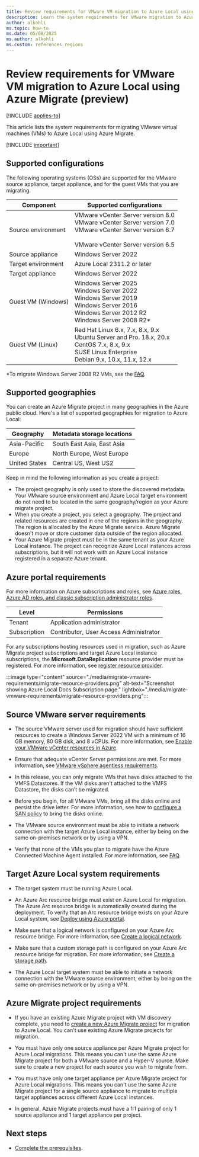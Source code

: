 ```yaml
---
title: Review requirements for VMware VM migration to Azure Local using Azure Migrate (preview) 
description: Learn the system requirements for VMware migration to Azure Local using Azure Migrate (preview).
author: alkohli
ms.topic: how-to
ms.date: 05/08/2025
ms.author: alkohli
ms.custom: references_regions
---
```


# Review requirements for VMware VM migration to Azure Local using Azure Migrate (preview)

[!INCLUDE [applies-to](../includes/hci-applies-to-23h2.md)]

This article lists the system requirements for migrating VMware virtual machines (VMs) to Azure Local using Azure Migrate.

[!INCLUDE [important](../includes/hci-preview.md)]

## Supported configurations

The following operating systems (OSs) are supported for the VMware source appliance, target appliance, and for the guest VMs that you are migrating.


|Component  |Supported configurations |
|---------|---------|
|Source environment     |VMware vCenter Server version 8.0 <br>VMware vCenter Server version 7.0 <br> VMware vCenter Server version 6.7</br><br>VMware vCenter Server version 6.5         |
|Source appliance     |Windows Server 2022          |
|Target environment     |Azure Local 2311.2 or later         |
|Target appliance     |Windows Server 2022         |
|Guest VM (Windows)    |Windows Server 2025<br>Windows Server 2022<br>Windows Server 2019<br>Windows Server 2016<br>Windows Server 2012 R2<br>Windows Server 2008 R2*       |
|Guest VM (Linux) | Red Hat Linux 6.x, 7.x, 8.x, 9.x<br>Ubuntu Server and Pro. 18.x, 20.x<br>CentOS 7.x, 8.x, 9.x<br>SUSE Linux Enterprise<br>Debian 9.x, 10.x, 11.x, 12.x |

\*To migrate Windows Server 2008 R2 VMs, see the [FAQ](./migrate-faq.yml).

## Supported geographies

You can create an Azure Migrate project in many geographies in the Azure public cloud. Here's a list of supported geographies for migration to Azure Local:

|Geography|Metadata storage locations|
|-|-|
|Asia-Pacific|South East Asia, East Asia|
|Europe|North Europe, West Europe|
|United States|Central US, West US2|

Keep in mind the following information as you create a project:

- The project geography is only used to store the discovered metadata. Your VMware source environment and Azure Local target environment do not need to be located in the same geography/region as your Azure migrate project.
- When you create a project, you select a geography. The project and related resources are created in one of the regions in the geography. The region is allocated by the Azure Migrate service. Azure Migrate doesn't move or store customer data outside of the region allocated.
- Your Azure Migrate project must be in the same tenant as your Azure Local instance. The project can recognize Azure Local instances across subscriptions, but it will not work with an Azure Local instance registered in a separate Azure tenant.

## Azure portal requirements

For more information on Azure subscriptions and roles, see [Azure roles, Azure AD roles, and classic subscription administrator roles](/azure/role-based-access-control/rbac-and-directory-admin-roles).

|Level|Permissions|
|-|-|
|Tenant|Application administrator|
|Subscription|Contributor, User Access Administrator|

For any subscriptions hosting resources used in migration, such as Azure Migrate project subscriptions and target Azure Local instance subscriptions, the **Microsoft.DataReplication** resource provider must be registered. For more information, see [register resource provider](/azure/azure-resource-manager/management/resource-providers-and-types#register-resource-provider-1).

:::image type="content" source="./media/migrate-vmware-requirements/migrate-resource-providers.png" alt-text="Screenshot showing Azure Local Docs Subscription page." lightbox="./media/migrate-vmware-requirements/migrate-resource-providers.png":::

## Source VMware server requirements

- The source VMware server used for migration should have sufficient resources to create a Windows Server 2022 VM with a minimum of 16 GB memory, 80 GB disk, and 8 vCPUs. For more information, see [Enable your VMware vCenter resources in Azure](/azure/azure-arc/vmware-vsphere/browse-and-enable-vcenter-resources-in-azure).

- Ensure that adequate vCenter Server permissions are met. For more information, see [VMware vSphere agentless requirements](/azure/migrate/vmware/migrate-support-matrix-vmware-migration#vmware-vsphere-requirements-agentless).

- In this release, you can only migrate VMs that have disks attached to the VMFS Datastores. If the VM disks aren't attached to the VMFS Datastore, the disks can’t be migrated.

- Before you begin, for all VMware VMs, bring all the disks online and persist the drive letter. For more information, see how to [configure a SAN policy](/azure/migrate/prepare-for-migration#configure-san-policy) to bring the disks online.

- The VMware source environment must be able to initiate a network connection with the target Azure Local instance, either by being on the same on-premises network or by using a VPN.

- Verify that none of the VMs you plan to migrate have the Azure Connected Machine Agent installed. For more information, see [FAQ](migrate-faq.yml).

## Target Azure Local system requirements

- The target system must be running Azure Local.

- An Azure Arc resource bridge must exist on Azure Local for migration. The Azure Arc resource bridge is automatically created during the deployment. To verify that an Arc resource bridge exists on your Azure Local system, see [Deploy using Azure portal](../deploy/deploy-via-portal.md).  

- Make sure that a logical network is configured on your Azure Arc resource bridge. For more information, see [Create a logical network](../manage/create-logical-networks.md).

- Make sure that a custom storage path is configured on your Azure Arc resource bridge for migration. For more information, see [Create a storage path](../manage/create-storage-path.md).

- The Azure Local target system must be able to initiate a network connection with the VMware source environment, either by being on the same on-premises network or by using a VPN.

## Azure Migrate project requirements

- If you have an existing Azure Migrate project with VM discovery complete, you need to [create a new Azure Migrate project](./migrate-vmware-prerequisites.md#create-an-azure-migrate-project) for migration to Azure Local. You can't use existing Azure Migrate projects for migration.

- You must have only one source appliance per Azure Migrate project for Azure Local migrations. This means you can't use the same Azure Migrate project for both a VMware source and a Hyper-V source. Make sure to create a new project for each source you wish to migrate from.

- You must have only one target appliance per Azure Migrate project for Azure Local migrations. This means you can't use the same Azure Migrate project for a single source appliance to migrate to multiple target appliances across different Azure Local instances.

- In general, Azure Migrate projects must have a 1:1 pairing of only 1 source appliance and 1 target appliance per project.

## Next steps

- [Complete the prerequisites](migrate-vmware-prerequisites.md).
